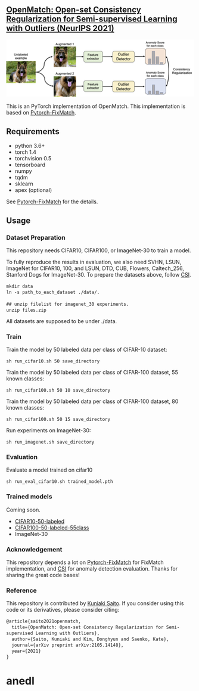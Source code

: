 ## [OpenMatch: Open-set Consistency Regularization for Semi-supervised Learning with Outliers (NeurIPS 2021)](https://arxiv.org/pdf/2105.14148.pdf)

![OpenMatch Overview](images/consistency.png)


This is an PyTorch implementation of OpenMatch.
This implementation is based on [Pytorch-FixMatch](https://github.com/kekmodel/FixMatch-pytorch).



## Requirements
- python 3.6+
- torch 1.4
- torchvision 0.5
- tensorboard
- numpy
- tqdm
- sklearn
- apex (optional)

See [Pytorch-FixMatch](https://github.com/kekmodel/FixMatch-pytorch) for the details.

## Usage

### Dataset Preparation
This repository needs CIFAR10, CIFAR100, or ImageNet-30 to train a model.

To fully reproduce the results in evaluation, we also need SVHN, LSUN, ImageNet
for CIFAR10, 100, and LSUN, DTD, CUB, Flowers, Caltech_256, Stanford Dogs for ImageNet-30.
To prepare the datasets above, follow [CSI](https://github.com/alinlab/CSI).


```
mkdir data
ln -s path_to_each_dataset ./data/.

## unzip filelist for imagenet_30 experiments.
unzip files.zip
```

All datasets are supposed to be under ./data.

### Train
Train the model by 50 labeled data per class of CIFAR-10 dataset:

```
sh run_cifar10.sh 50 save_directory
```

Train the model by 50 labeled data per class of CIFAR-100 dataset, 55 known classes:

```
sh run_cifar100.sh 50 10 save_directory
```


Train the model by 50 labeled data per class of CIFAR-100 dataset, 80 known classes:

```
sh run_cifar100.sh 50 15 save_directory
```


Run experiments on ImageNet-30:

```
sh run_imagenet.sh save_directory
```


### Evaluation
Evaluate a model trained on cifar10

```
sh run_eval_cifar10.sh trained_model.pth
```

### Trained models
Coming soon.

- [CIFAR10-50-labeled](https://drive.google.com/file/d/1oNWAR8jVlxQXH0TMql1P-c7_i5-taU2T/view?usp=sharing)
- [CIFAR100-50-labeled-55class](https://drive.google.com/file/d/1T5a_p4XUEOexEnjLWpGd-3pme4OzJ2pP/view?usp=sharing)
- ImageNet-30

### Acknowledgement
This repository depends a lot on [Pytorch-FixMatch](https://github.com/kekmodel/FixMatch-pytorch) for FixMatch implementation, and [CSI](https://github.com/alinlab/CSI) for anomaly detection evaluation.
 Thanks for sharing the great code bases!

### Reference
This repository is contributed by [Kuniaki Saito](http://cs-people.bu.edu/keisaito/).
If you consider using this code or its derivatives, please consider citing:

```
@article{saito2021openmatch,
  title={OpenMatch: Open-set Consistency Regularization for Semi-supervised Learning with Outliers},
  author={Saito, Kuniaki and Kim, Donghyun and Saenko, Kate},
  journal={arXiv preprint arXiv:2105.14148},
  year={2021}
}
```

# anedl
